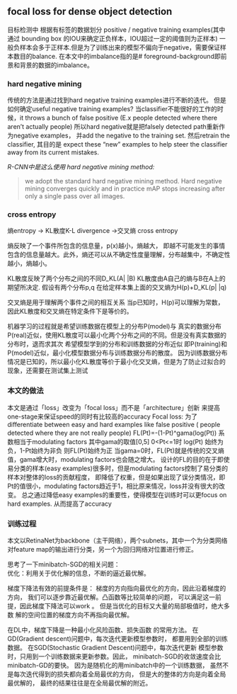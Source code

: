 ## focal loss for dense object detection

目标检测中 根据有标签的数据划分 positive / negative training examples(其中
通过 bounding box 的IOU来确定正负样本，IOU超过一定的阈值则为正样本)
一般负样本会多于正样本.但是为了训练出来的模型不偏向于negative，需要保证样本数目的balance.
在本文中的imbalance指的是# foreground-background即前景和背景的数据的imbalance。
### hard negative mining 
传统的方法是通过找到hard negative training examples进行不断的迭代。 
但是如何确定useful negative training examples?
当classifier不能很好的工作的时候，it throws a bunch of false positive
(E.x people detected where there aren’t actually people)
所以hard negative就是把falsely detected path重新作为negative examples，
并add the negative to the training set. 然后retrain the classifier, 其目的是
expect these “new” examples to help steer the classifier away from its current mistakes.  

*R-CNN中是这么使用 hard negative mining method:*  
> we adopt the standard hard negative mining method. Hard negative mining converges quickly and in practice mAP stops increasing after only a single pass over all images.


### cross entropy
熵entropy -> KL散度K-L divergence ->交叉熵 cross entropy   

熵反映了一个事件所包含的信息量，p(x)越小，熵越大，
即越不可能发生的事情包含的信息量越大。此外，熵还可以从不确定性度量理解，分布越集中，不确定性越小，熵越小。

KL散度反映了两个分布之间的不同D_KL(A| |B)
KL散度由A自己的熵与B在A上的期望所决定.
假设有两个分布p,q  在给定样本集上面的交叉熵为H(p)+D_KL(p| |q)  

交叉熵是用于理解两个事件之间的相互关系
当p已知时，H(p)可以理解为常数，
因此KL散度和交叉熵在特定条件下是等价的。  

机器学习的过程就是希望训练数据在模型上的分布P(model)与
真实的数据分布P(real)近似，使用KL散度可以最小化两个分布之间的不同。但是没有真实数据的分布时，退而求其次
希望模型学到的分布和训练数据的分布近似
即P(training)和P(model)近似，最小化模型数据分布与训练数据分布的散度。
因为训练数据分布情况是已知的，所以最小化KL散度等价于最小化交叉熵，但是为了防止过拟合的现象，还需要在测试集上测试

### 本文的做法
本文是通过「loss」改变为「focal loss」而不是「architecture」创新
来提高one-stage来保证speed的同时有比较高的accuracy
Focal loss: 为了differentiate between easy and hard examples
like false positive ( people detected where they are not really people)
FL(Pt)=-(1-Pt)^gama(log(Pt)) 系数相当于modulating factors
其中gama的取值[0,5]
0<Pt<=1时 log(Pt) 始终为负，1-Pt始终为非负 则FL(Pt)始终为正
当gama=0时，FL(Pt)就是传统的交叉熵值，gama增大时，modulating factors也会随之增大。
设计的FL的目的在于即使易分类的样本(easy examples)很多时，但是modulating factors控制了易分类的样本对整体的loss的贡献程度，
即降低了权重，但是如果出现了误分类情况，即Pt的值很小，modulating factors趋近于1，相比原来情况，loss并没有很大的改变。
总之通过降低easy examples的重要性，使得模型在训练时可以更focus on hard examples. 从而提高了accuracy

### 训练过程
本文以RetinaNet为backbone（主干网络），两个subnets，其中一个为分类网络对feature map的输出进行分类，另一个为回归网络对位置进行修正。  

思考了一下minibatch-SGD的相关问题：  
优化：利用关于优化解的信息，不断的逼近最优解。  

梯度下降法有效的前提条件是：
梯度的方向指向最优化的方向，因此沿着梯度的方向，
我们可以逐步靠近最优解。凸函数等比较简单的问题，
可以满足这一前提，因此梯度下降法可以work 。
但是当优化的目标又大量的局部极值时，绝大多数
解的空间位置的梯度方向不再指向最优解。  

在DL中，梯度下降是一种最小化风险函数、损失函数
的常用方法。
在GD(Gradient descent)问题中，每次迭代更新模型参数时，
都要用到全部的训练数据。
在SGD(Stochastic Gradient Descent)问题中，每次迭代更新
模型参数时，只用到一个训练数据来更新参数。因此，
minibatch-SGD的收敛速度会比minibatch-GD的要快。
因为是随机化的用minibatch中的一个训练数据，
虽然不是每次迭代得到的损失都向着全局最优的方向，
但是大的整体的方向是向着全局最优解的，
最终的结果往往是在全局最优解的附近。



